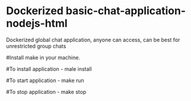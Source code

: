 # Dockerized basic-chat-application-nodejs-html
Dockerized global chat application, anyone can access, can be best for unrestricted group chats

#Install make in your machine.

#To install application - male install

#To start application - make run

#To stop application - make stop
